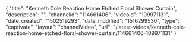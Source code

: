 {
    "title": "Kenneth Cole Reaction Home Etched Floral Shower Curtain",
    "description": "",
    "channelid": "114661406",
    "videoid": "109971131",
    "date_created": "1502519293",
    "date_modified": "1516299530",
    "type": "captivate",
    "layout": "channelVideo",
    "url": "\/latest-videos\/kenneth-cole-reaction-home-etched-floral-shower-curtain\/114661406-109971131"
}